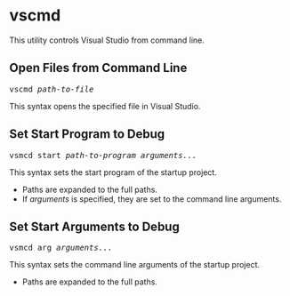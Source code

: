 vscmd
=====

This utility controls Visual Studio from command line.

## Open Files from Command Line

<pre>vscmd <i>path-to-file</i></pre>

This syntax opens the specified file in Visual Studio.

## Set Start Program to Debug

<pre>vsmcd start <i>path-to-program</i> <i>arguments...</i></pre>

This syntax sets the start program of the startup project.

* Paths are expanded to the full paths.
* If _arguments_ is specified, they are set to the command line arguments.

## Set Start Arguments to Debug

<pre>vsmcd arg <i>arguments...</i></pre>

This syntax sets the command line arguments of the startup project.

* Paths are expanded to the full paths.
